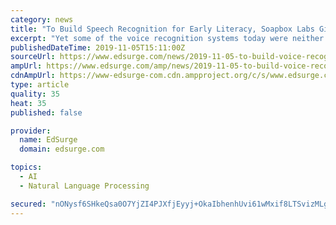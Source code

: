 ```yaml
---
category: news
title: "To Build Speech Recognition for Early Literacy, Soapbox Labs Gives Kids a Voice"
excerpt: "Yet some of the voice recognition systems today were neither designed nor trained to pick up different dialects, and that can be a problem when they are used to assess oral fluency, says Patricia Scanlon. “I can drive three counties away, and probably ..."
publishedDateTime: 2019-11-05T15:11:00Z
sourceUrl: https://www.edsurge.com/news/2019-11-05-to-build-voice-recognition-for-early-literacy-soapbox-labs-gives-kids-a-voice
ampUrl: https://www.edsurge.com/amp/news/2019-11-05-to-build-voice-recognition-for-early-literacy-soapbox-labs-gives-kids-a-voice
cdnAmpUrl: https://www-edsurge-com.cdn.ampproject.org/c/s/www.edsurge.com/amp/news/2019-11-05-to-build-voice-recognition-for-early-literacy-soapbox-labs-gives-kids-a-voice
type: article
quality: 35
heat: 35
published: false

provider:
  name: EdSurge
  domain: edsurge.com

topics:
  - AI
  - Natural Language Processing

secured: "nONysf6SHkeQsa0O7YjZI4PJXfjEyyj+OkaIbhenhUvi61wMxif8LTSvizMLg/PiuT9r6/FbSwyuz2xLJbn1yxRxCGAa8XYIyWDZOqlMuvPsMSFjvOsYh7SoLSjV6sMgEeKGiiwcEyGcHDIhcwnBispBI+ozaK/X8tosdM9Q936URjKGTd4cppcg1Xm+v2P2AKxWs+5BV08gfeccV3f4z6EKGBraa0V3XkxdYhpydq5uOm9pWOF9AkfVvoVIh0QlvixwpI8qcm/KbByeIFbhAw==;RYk0YZhFM7FT4Bj7qxHrtQ=="
---
```



